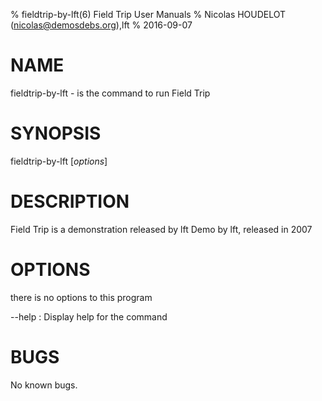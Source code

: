 % fieldtrip-by-lft(6) Field Trip User Manuals
% Nicolas HOUDELOT (nicolas@demosdebs.org),lft
% 2016-09-07

# NAME
fieldtrip-by-lft - is the command to run Field Trip 

# SYNOPSIS
fieldtrip-by-lft [*options*]

# DESCRIPTION
Field Trip  is a demonstration released by lft
Demo by lft, released in 2007

# OPTIONS
there is no options to this program

\--help
:   Display help for the command


# BUGS
No known bugs.
